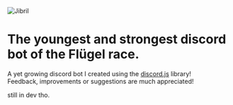 ![Jibril](https://i.imgur.com/ATJeY4G.jpg)
# The youngest and strongest discord bot of the Flügel race.

A yet growing discord bot I created using the [discord.js](https://github.com/discordjs/discord.js) library! <br>
Feedback, improvements or suggestions are much appreciated!

still in dev tho.
